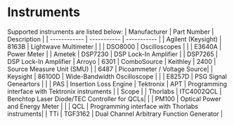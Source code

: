 # Instruments

Supported instruments are listed below:
| Manufacturer | Part Number | Description |
| ------------ | ----------- | ----------- |
| Agilent (Keysight)      | 8163B       | Lightwave Multimeter |
|              | DSO8000     | Oscilloscopes |
|              | E3640A      | Power Meter |
| Ametek       | DSP7230     | DSP Lock-In Amplifier
|              | DSP7265     | DSP Lock-In Amplifier
| Arroyo       | 6301        | ComboSource
| Keithley     | 2400        | Source Measure Unit (SMU)
|              | 6487        | Picoammeter / Voltage Source|
| Keysight     | 86100D      | Wide-Bandwidth Oscilloscope |
|              | E8257D      | PSG Signal Geneartors |
|              | PAS         | Insertion Loss Engine
| Tektronix    | APT         | Programming interface with Tektronix instruments
|              | Scope       |
| Thorlabs     | ITC4002QCL  | Benchtop Laser Diode/TEC Controller for QCLs|
|              | PM100       | Optical Power and Energy Meter |
|              | QCL         | Programming interface with Thorlabs instruments|
| TTi         | TGF3162     | Dual Channel Arbitrary Function Generator |
